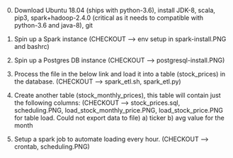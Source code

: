 0. Download Ubuntu 18.04 (ships with python-3.6), install JDK-8, scala, pip3, spark+hadoop-2.4.0 (critical as it needs to compatible with python-3.6 and java-8), git

1. Spin up a Spark instance (CHECKOUT --> env setup in spark-install.PNG and bashrc)

2. Spin up a Postgres DB instance (CHECKOUT --> postgresql-install.PNG)

3. Process the file in the below link and load it into a table (stock_prices) in the database. (CHECKOUT --> spark_etl.sh, spark_etl.py)

4. Create another table (stock_monthly_prices), this table will contain just the following columns: (CHECKOUT --> stock_prices.sql, scheduling.PNG, load_stock_monthly_price.PNG, load_stock_price.PNG for table load. Could not export data to file)
	a) ticker
	b) avg value for the month

5. Setup a spark job to automate loading every hour. (CHECKOUT --> crontab, scheduling.PNG)
